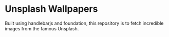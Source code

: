 # Unsplash Wallpapers
Built using handlebarjs and foundation, this repository is to fetch incredible images from the famous Unsplash.
